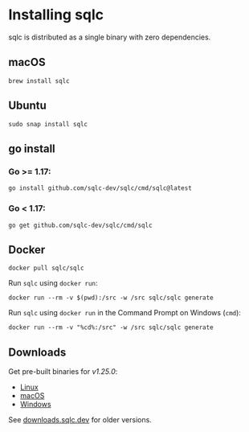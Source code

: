 # Installing sqlc

sqlc is distributed as a single binary with zero dependencies.

## macOS

```
brew install sqlc
```

## Ubuntu

```
sudo snap install sqlc
```

## go install 

### Go >= 1.17:

```
go install github.com/sqlc-dev/sqlc/cmd/sqlc@latest
```

### Go < 1.17:

```
go get github.com/sqlc-dev/sqlc/cmd/sqlc
```

## Docker

```
docker pull sqlc/sqlc
```

Run `sqlc` using `docker run`:

```
docker run --rm -v $(pwd):/src -w /src sqlc/sqlc generate
```

Run `sqlc` using `docker run` in the Command Prompt on Windows (`cmd`):

```
docker run --rm -v "%cd%:/src" -w /src sqlc/sqlc generate
```

## Downloads

Get pre-built binaries for *v1.25.0*:

- [Linux](https://downloads.sqlc.dev/sqlc_1.25.0_linux_amd64.tar.gz)
- [macOS](https://downloads.sqlc.dev/sqlc_1.25.0_darwin_amd64.zip)
- [Windows](https://downloads.sqlc.dev/sqlc_1.25.0_windows_amd64.zip)

See [downloads.sqlc.dev](https://downloads.sqlc.dev/) for older versions.
